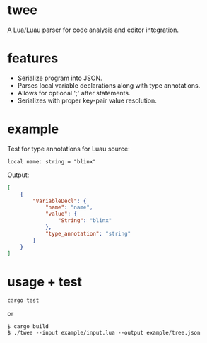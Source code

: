 # twee
A Lua/Luau parser for code analysis and editor integration.

# features
* Serialize program into JSON.
* Parses local variable declarations along with type annotations.
* Allows for optional ';' after statements.
* Serializes with proper key-pair value resolution.

# example
Test for type annotations for Luau source:
```luau
local name: string = "blinx"
```

Output:
```json
[
    {
        "VariableDecl": {
            "name": "name",
            "value": {
                "String": "blinx"
            },
            "type_annotation": "string"
        }
    }
]
```

# usage + test
```
cargo test
```

or

```
$ cargo build
$ ./twee --input example/input.lua --output example/tree.json
```
